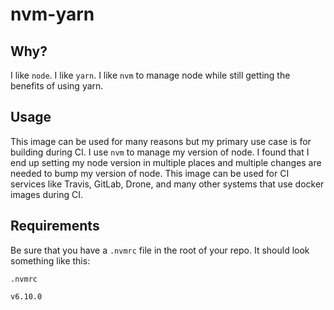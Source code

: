 # nvm-yarn

## Why?

I like `node`.  I like `yarn`.  I like `nvm` to manage node while still getting the benefits of using yarn.

## Usage

This image can be used for many reasons but my primary use case is for building during CI.  I use `nvm` to manage my version of node.  I found that I end up setting my node version in multiple places and multiple changes are needed to bump my version of node.  This image can be used for CI services like Travis, GitLab, Drone, and many other systems that use docker images during CI.

## Requirements

Be sure that you have a `.nvmrc` file in the root of your repo.  It should look something like this:

`.nvmrc`
```bash
v6.10.0
```



